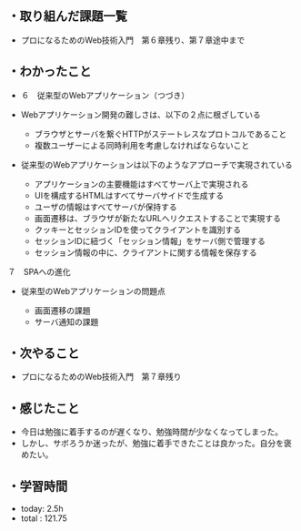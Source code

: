 ## ・取り組んだ課題一覧
- プロになるためのWeb技術入門　第６章残り、第７章途中まで
## ・わかったこと

 - ６　従来型のWebアプリケーション（つづき）
  - Webアプリケーション開発の難しさは、以下の２点に根ざしている

    - ブラウザとサーバを繋ぐHTTPがステートレスなプロトコルであること
    - 複数ユーザーによる同時利用を考慮しなければならないこと

- 従来型のWebアプリケーションは以下のようなアプローチで実現されている

   - アプリケーションの主要機能はすべてサーバ上で実現される
   - UIを構成するHTMLはすべてサーバサイドで生成する
   - ユーザの情報はすべてサーバが保持する
   - 画面遷移は、ブラウザが新たなURLへリクエストすることで実現する
   - クッキーとセッションIDを使ってクライアントを識別する
   - セッションIDに紐づく「セッション情報」をサーバ側で管理する
   - セッション情報の中に、クライアントに関する情報を保存する

７　SPAへの進化

 - 従来型のWebアプリケーションの問題点

   - 画面遷移の課題
   - サーバ通知の課題

## ・次やること
- プロになるためのWeb技術入門　第７章残り
## ・感じたこと
- 今日は勉強に着手するのが遅くなり、勉強時間が少なくなってしまった。
- しかし、サボろうか迷ったが、勉強に着手できたことは良かった。自分を褒めたい。
## ・学習時間
- today:  2.5h
- total  : 121.75
